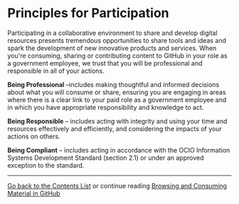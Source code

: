 # Principles for Participation

Participating in a collaborative environment to share and develop digital resources presents tremendous opportunities to share tools and ideas and spark the development of new innovative products and services.  When you're consuming, sharing or contributing content to GitHub in your role as a government employee, we trust that you will be professional and responsible in all of your actions.

**Being Professional** –includes making thoughtful and informed decisions about what you will consume or share, ensuring you are engaging in areas where there is a clear link to your paid role as a government employee and in which you have appropriate responsibility and knowledge to act.

**Being Responsible** – includes acting with integrity and using your time and resources effectively and efficiently, and considering the impacts of your actions on others.

**Being Compliant** – includes acting in accordance with the OCIO Information Systems Development Standard (section 2.1) or under an approved exception to the standard.


----------

[Go back to the Contents List](README.md) or continue reading [Browsing and Consuming Material in GitHub](browsing-consuming.md)